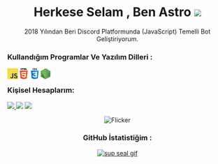 <h1 align="center">Herkese Selam , Ben Astro <img src="https://media.giphy.com/media/hvRJCLFzcasrR4ia7z/giphy.gif" width="30px"></h1> <p align="center">
<p align="center">
2018 Yılından Beri Discord Platformunda (JavaScript) Temelli Bot Geliştiriyorum. <br>
</p>

### Kullandığım Programlar Ve Yazılım Dilleri :

<img align="left" src="https://raw.githubusercontent.com/github/explore/80688e429a7d4ef2fca1e82350fe8e3517d3494d/topics/javascript/javascript.png" width="25" height="25" />
<img align="left"  src="https://raw.githubusercontent.com/github/explore/80688e429a7d4ef2fca1e82350fe8e3517d3494d/topics/html/html.png" width="25" height="25" />
<img align="left" src="https://raw.githubusercontent.com/github/explore/80688e429a7d4ef2fca1e82350fe8e3517d3494d/topics/css/css.png" width="25" height="25" />
<img align="left" src="https://raw.githubusercontent.com/github/explore/80688e429a7d4ef2fca1e82350fe8e3517d3494d/topics/nodejs/nodejs.png" width="25" height="25" />
<br />
<h3>Kişisel Hesaplarım:</h3>
<p align="left">
<a href="https://discord.com/users/897507358534684722" target"blank_"><img src="https://img.shields.io/badge/discord%20-111111.svg?&style=for-the-badge&logo=discord&logoColor=white">
 <a href="https://www.instagram.com/hasan.qqe/?hl=trs" target"blank_"><img src="https://img.shields.io/badge/INSTAGRAM%20-111111.svg?&style=for-the-badge&logo=instagram&logoColor=white"></a>
<a href="https://github.com/qjVortex" target"blank_"><img src="https://img.shields.io/badge/GitHub%20-111111.svg?&style=for-the-badge&logo=github&logoColor=white"></a>
</p>
<p align="center"> <img src="https://komarev.com/ghpvc/?username=Tospik35" alt="Flicker" /> </p>

<h3 align="center">GitHub İstatistiğim :</h3>
<p align="center">
<a href="https://github.com/qjVortex/" target="_blank"><img alt="sup seal gif" src="https://github-readme-stats.vercel.app/api?username=qjVortex&theme=dark&show_icons=true&count_private=true&hide_border=true" /></a><br>


